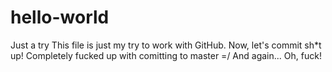 # hello-world
Just a try
This file is just my try to work with GitHub. Now, let's commit sh*t up!
Completely fucked up with comitting to master =/
And again...
Oh, fuck!